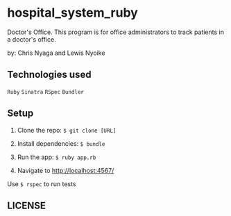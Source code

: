 # hospital_system_ruby
Doctor's Office. This program is for office administrators to track patients in a doctor's office.

by: Chris Nyaga and Lewis Nyoike

## Technologies used

`Ruby` `Sinatra` `RSpec` `Bundler`

## Setup 

1. Clone the repo: `$ git clone [URL]`

2. Install dependencies: `$ bundle`

3. Run the app: `$ ruby app.rb`

4. Navigate to [http://localhost:4567/](http://localhost:4567/)

Use `$ rspec` to run tests

## LICENSE
